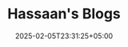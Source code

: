 ---
date: '2025-02-05T23:31:25+05:00'
title: "Hassaan's Blogs"
description: "This is the page where you can access my entire blog collection!"
comments: false
---